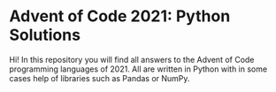 # Advent of Code 2021: Python Solutions

Hi! In this repository you will find all answers to the Advent of Code programming languages of 2021.
All are written in Python with in some cases help of libraries such as Pandas or NumPy.